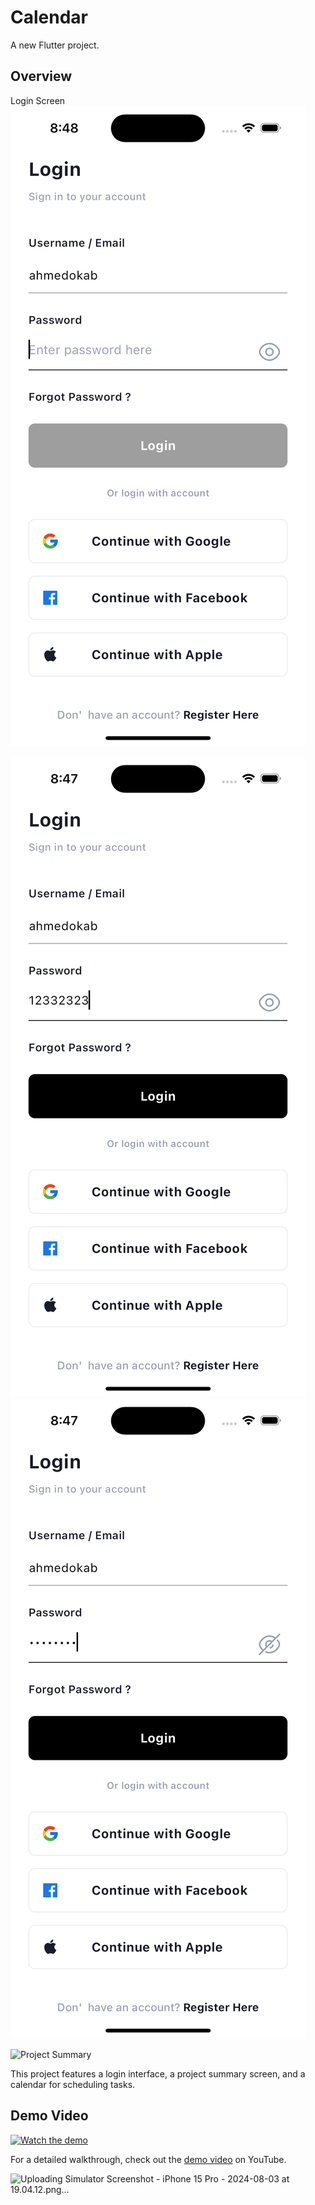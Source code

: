 # Calendar

A new Flutter project.

## Overview

 Login Screen 
<img src="assets/login1.png" alt="Login Screen" >


<img src="assets/login3.png" alt="Login Screen" >


<img src="assets/login2.png" alt="Login Screen" >


![Project Summary](assets/project_summary.png)

This project features a login interface, a project summary screen, and a calendar for scheduling tasks.

## Demo Video

[![Watch the demo](http://img.youtube.com/vi/VIDEO_ID/0.jpg)](http://www.youtube.com/watch?v=VIDEO_ID)

For a detailed walkthrough, check out the [demo video](http://www.youtube.com/watch?v=VIDEO_ID) on YouTube.

![Uploading Simulator Screenshot - iPhone 15 Pro - 2024-08-03 at 19.04.12.png…]()
